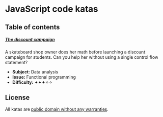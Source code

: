 # JavaScript code katas

## Table of contents

##### [The discount campaign](discount-campaign)

A skateboard shop owner does her math before launching a discount campaign for students. Can you help her without using a single control flow statement?

- **Subject:** Data analysis
- **Issue:** Functional programming
- **Difficulty:** ✦✦✦✧✧

## License

All katas are [public domain without any warranties](https://spdx.org/licenses/Unlicense.html).
